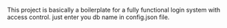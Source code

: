 This project is basically a boilerplate for a fully functional login system with access control.
just enter you db name in config.json file.
